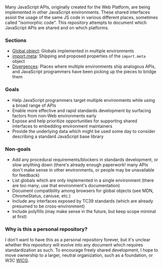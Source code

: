Many JavaScript APIs, originally created for the Web Platform, are being implemented in other JavaScript environments. These shared interfaces assist the usage of the same JS code in various different places, sometimes called "isomorphic code". This repository attempts to document which JavaScript APIs are shared and on which platforms.

### Sections

- [Global object](https://github.com/littledan/js-shared-interfaces/blob/master/GLOBALS.md): Globals implemented in multiple environments
- [import.meta](https://github.com/littledan/js-shared-interfaces/blob/master/IMPORTMETA.md): Shipping and proposed properties of the `import.meta` object
- [Divergences](https://github.com/littledan/js-shared-interfaces/blob/master/DIVERGENCES.md): Places where multiple environments ship analogous APIs, and JavaScript programmers have been picking up the pieces to bridge them

### Goals

- Help JavaScript programmers target multiple environments while using a broad range of APIs
- Enable more effective and rapid standards development by surfacing factors from non-Web environments early
- Expose and help prioritize opportunities for supporting shared interfaces to embedding environment maintainers
- Provide the underlying data which might be used some day to consider describing a standard JavaScript base library

### Non-goals

- Add any procedural requirements/blockers in standards development, or slow anything down (there's already enough paperwork! many APIs don't make sense in other environments, or people may be unavailable for feedback)
- List globals which are only implemented in a single environment (there are too many; use that environment's documentation)
- Document compatibility among browsers for global objects (see MDN, ChromeStatus, caniuse, etc.)
- Include any interfaces exposed by TC39 standards (which are already presumed to be cross-environment)
- Include polyfills (may make sense in the future, but keep scope minimal at first)

### Why is this a personal repository?

I don't want to have this as a personal repository forever, but it's unclear whether this repository will evolve into any document which requires standardization as such. To encourage freely shared development, I hope to move ownership to a larger, neutral organization, such as a foundation, or W3C [WICG](https://github.com/WICG).
